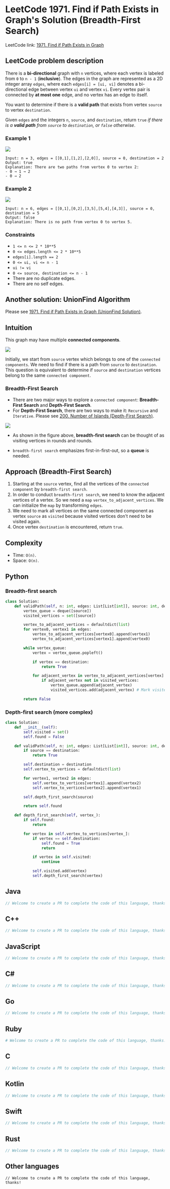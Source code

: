 # LeetCode 1971. Find if Path Exists in Graph's Solution (Breadth-First Search)
LeetCode link: [1971. Find if Path Exists in Graph](https://leetcode.com/problems/find-if-path-exists-in-graph)

## LeetCode problem description
There is a **bi-directional** graph with `n` vertices, where each vertex is labeled from `0` to `n - 1` (**inclusive**). The edges in the graph are represented as a 2D integer array `edges`, where each `edges[i] = [ui, vi]` denotes a bi-directional edge between vertex `ui` and vertex `vi`. Every vertex pair is connected by **at most one** edge, and no vertex has an edge to itself.

You want to determine if there is a **valid path** that exists from vertex `source` to vertex `destination`.

Given `edges` and the integers `n`, `source`, and `destination`, return `true` _if there is a **valid path** from `source` to `destination`, or `false` otherwise_.

### Example 1
![](../../images/examples/1971_1.png)
```
Input: n = 3, edges = [[0,1],[1,2],[2,0]], source = 0, destination = 2
Output: true
Explanation: There are two paths from vertex 0 to vertex 2:
- 0 → 1 → 2
- 0 → 2
```

### Example 2
![](../../images/examples/1971_2.png)
```
Input: n = 6, edges = [[0,1],[0,2],[3,5],[5,4],[4,3]], source = 0, destination = 5
Output: false
Explanation: There is no path from vertex 0 to vertex 5.
```

### Constraints
- `1 <= n <= 2 * 10**5`
- `0 <= edges.length <= 2 * 10**5`
- `edges[i].length == 2`
- `0 <= ui, vi <= n - 1`
- `ui != vi`
- `0 <= source, destination <= n - 1`
- There are no duplicate edges.
- There are no self edges.

## Another solution: UnionFind Algorithm
Please see [1971. Find if Path Exists in Graph (UnionFind Solution)](1971-find-if-path-exists-in-graph-2.md).

## Intuition
This graph may have multiple **connected components**.

![](../../images/graph_undirected_2.png)

Initially, we start from `source` vertex which belongs to one of the `connected components`.
We need to find if there is a path from `source` to `destination`. This question is equivalent to determine if `source` and `destination` vertices belong to the same `connected component`.

### Breadth-First Search
* There are two major ways to explore a `connected component`: **Breadth-First Search** and **Depth-First Search**.
* For **Depth-First Search**, there are two ways to make it: `Recursive` and `Iterative`. Please see [200. Number of Islands (Depth-First Search)](../1-1000/200-number-of-islands.md).

![](../../images/binary_tree_BFS_1.gif)

* As shown in the figure above, **breadth-first search** can be thought of as visiting vertices in rounds and rounds.

* `breadth-first search` emphasizes first-in-first-out, so a **queue** is needed.

## Approach (Breadth-First Search)
1. Starting at the `source` vertex, find all the vertices of the `connected component` by `breadth-first search`.
1. In order to conduct `breadth-first search`, we need to know the adjacent vertices of a vertex. So we need a `map` `vertex_to_adjacent_vertices`. We can initialize the `map` by transforming `edges`.
1. We need to mark all vertices on the same connected component as vertex `source` as `visited` because visited vertices don't need to be visited again.
1. Once vertex `destination` is encountered, return `true`.

## Complexity
* Time: `O(n)`.
* Space: `O(n)`.

## Python
### Breadth-first search
```python
class Solution:
    def validPath(self, n: int, edges: List[List[int]], source: int, destination: int) -> bool:
        vertex_queue = deque([source])
        visited_vertices = set([source])

        vertex_to_adjacent_vertices = defaultdict(list)
        for vertex0, vertex1 in edges:
            vertex_to_adjacent_vertices[vertex0].append(vertex1)
            vertex_to_adjacent_vertices[vertex1].append(vertex0)

        while vertex_queue:
            vertex = vertex_queue.popleft()

            if vertex == destination:
                return True

            for adjacent_vertex in vertex_to_adjacent_vertices[vertex]:
                if adjacent_vertex not in visited_vertices:
                    vertex_queue.append(adjacent_vertex)
                    visited_vertices.add(adjacent_vertex) # Mark visited as soon as `vertex_queue.append(adjacent_vertex)`. Otherwise it may have performance issue!

        return False
```

### Depth-first search (more complex)
```python
class Solution:
    def __init__(self):
        self.visited = set()
        self.found = False

    def validPath(self, n: int, edges: List[List[int]], source: int, destination: int) -> bool:
        if source == destination:
            return True

        self.destination = destination
        self.vertex_to_vertices = defaultdict(list)

        for vertex1, vertex2 in edges:
            self.vertex_to_vertices[vertex1].append(vertex2)
            self.vertex_to_vertices[vertex2].append(vertex1)

        self.depth_first_search(source)

        return self.found

    def depth_first_search(self, vertex_):
        if self.found:
            return

        for vertex in self.vertex_to_vertices[vertex_]:
            if vertex == self.destination:
                self.found = True
                return

            if vertex in self.visited:
                continue

            self.visited.add(vertex)
            self.depth_first_search(vertex)
```

## Java
```java
// Welcome to create a PR to complete the code of this language, thanks!
```

## C++
```cpp
// Welcome to create a PR to complete the code of this language, thanks!
```

## JavaScript
```javascript
// Welcome to create a PR to complete the code of this language, thanks!
```

## C#
```c#
// Welcome to create a PR to complete the code of this language, thanks!
```

## Go
```go
// Welcome to create a PR to complete the code of this language, thanks!
```

## Ruby
```ruby
# Welcome to create a PR to complete the code of this language, thanks!
```

## C
```c
// Welcome to create a PR to complete the code of this language, thanks!
```

## Kotlin
```kotlin
// Welcome to create a PR to complete the code of this language, thanks!
```

## Swift
```swift
// Welcome to create a PR to complete the code of this language, thanks!
```

## Rust
```rust
// Welcome to create a PR to complete the code of this language, thanks!
```

## Other languages
```
// Welcome to create a PR to complete the code of this language, thanks!
```
